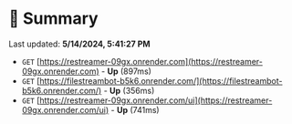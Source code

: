 # 📖 Summary
Last updated: **5/14/2024, 5:41:27 PM**

- `GET` [https://restreamer-09gx.onrender.com](https://restreamer-09gx.onrender.com) - **Up** (897ms)
- `GET` [https://filestreambot-b5k6.onrender.com/](https://filestreambot-b5k6.onrender.com/) - **Up** (356ms)
- `GET` [https://restreamer-09gx.onrender.com/ui](https://restreamer-09gx.onrender.com/ui) - **Up** (741ms)

